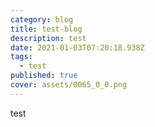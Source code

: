 ```yaml
---
category: blog
title: test-blog
description: test
date: 2021-01-03T07:20:18.938Z
tags:
  - test
published: true
cover: assets/0065_0_0.png
---
```

test